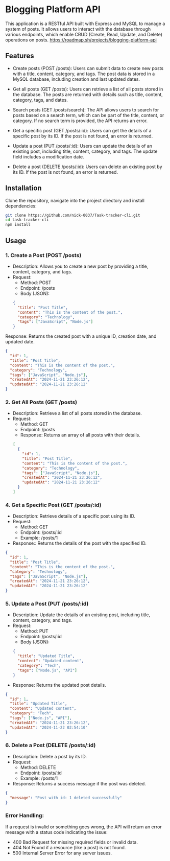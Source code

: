 # Blogging Platform API

This application is a RESTful API built with Express and MySQL to manage a system of posts. It allows users to interact with the database through various endpoints, which enable CRUD (Create, Read, Update, and Delete) operations on posts.
https://roadmap.sh/projects/blogging-platform-api

## Features

- Create posts (POST /posts): Users can submit data to create new posts with a title, content, category, and tags. The post data is stored in a MySQL database, including creation and last updated dates.

- Get all posts (GET /posts): Users can retrieve a list of all posts stored in the database. The posts are returned with details such as title, content, category, tags, and dates.

- Search posts (GET /posts/search): The API allows users to search for posts based on a search term, which can be part of the title, content, or category. If no search term is provided, the API returns an error.

- Get a specific post (GET /posts/:id): Users can get the details of a specific post by its ID. If the post is not found, an error is returned.

- Update a post (PUT /posts/:id): Users can update the details of an existing post, including title, content, category, and tags. The update field includes a modification date.

- Delete a post (DELETE /posts/:id): Users can delete an existing post by its ID. If the post is not found, an error is returned.

## Installation 

Clone the repository, navigate into the project directory and install dependencies:

```bash
git clone https://github.com/nick-0037/Task-tracker-cli.git
cd task-tracker-cli
npm install
```

## Usage

### 1. Create a Post (POST /posts)
- Description: Allows you to create a new post by providing a title, content, category, and tags.
- Request:
  - Method: POST
  - Endpoint: /posts
  - Body (JSON):
  ```json
  {
    "title": "Post Title",
    "content": "This is the content of the post.",
    "category": "Technology",
    "tags": ["JavaScript", "Node.js"]
  }
  ```
Response: Returns the created post with a unique ID, creation date, and updated date.
```json
{
  "id": 1,
  "title": "Post Title",
  "content": "This is the content of the post.",
  "category": "Technology",
  "tags": ["JavaScript", "Node.js"],
  "createdAt": "2024-11-21 23:26:12",
  "updatedAt": "2024-11-21 23:26:12"
}
```

### 2. Get All Posts (GET /posts)
- Description: Retrieve a list of all posts stored in the database.
- Request:
  - Method: GET
  - Endpoint: /posts
  - Response: Returns an array of all posts with their details.
  ```json
  [
    {
      "id": 1,
      "title": "Post Title",
      "content": "This is the content of the post.",
      "category": "Technology",
      "tags": ["JavaScript", "Node.js"],
      "createdAt": "2024-11-21 23:26:12",
      "updatedAt": "2024-11-21 23:26:12"
    }
  ]
  ```
### 4. Get a Specific Post (GET /posts/:id)
- Description: Retrieve details of a specific post using its ID.
- Request:
  - Method: GET
  - Endpoint: /posts/:id
  - Example: /posts/1
- Response:: Returns the details of the post with the specified ID.
```json
{
  "id": 1,
  "title": "Post Title",
  "content": "This is the content of the post.",
  "category": "Technology",
  "tags": ["JavaScript", "Node.js"],
  "createdAt": "2024-11-21 23:26:12",
  "updatedAt": "2024-11-21 23:26:12"
}
```

### 5. Update a Post (PUT /posts/:id)
- Description: Update the details of an existing post, including title, content, category, and tags.
- Request:
  - Method: PUT
  - Endpoint: /posts/:id
  - Body (JSON):
  ```json
  {
    "title": "Updated Title",
    "content": "Updated content",
    "category": "Tech",
    "tags": ["Node.js", "API"]
  }
  ```
- Response: Returns the updated post details.
```json
{
  "id": 1,
  "title": "Updated Title",
  "content": "Updated content",
  "category": "Tech",
  "tags": ["Node.js", "API"],
  "createdAt": "2024-11-21 23:26:12",
  "updatedAt": "2024-11-22 02:54:10"
}
```

### 6. Delete a Post (DELETE /posts/:id)
- Description: Delete a post by its ID.
- Request:
  - Method: DELETE
  - Endpoint: /posts/:id
  - Example: /posts/1
- Response: Returns a success message if the post was deleted.
```json
{
  "message": "Post with id: 1 deleted successfully"
}
```

### Error Handling:
If a request is invalid or something goes wrong, the API will return an error message with a status code indicating the issue:

- 400 Bad Request for missing required fields or invalid data.
- 404 Not Found if a resource (like a post) is not found.
- 500 Internal Server Error for any server issues.
